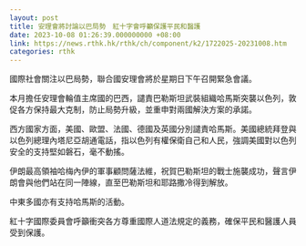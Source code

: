 ```yaml
---
layout: post
title: 安理會將討論以巴局勢　紅十字會呼籲保護平民和醫護
date: 2023-10-08 01:26:39.000000000 +08:00
link: https://news.rthk.hk/rthk/ch/component/k2/1722025-20231008.htm
categories: rthk
---
```


國際社會關注以巴局勢，聯合國安理會將於星期日下午召開緊急會議。

本月擔任安理會輪值主席國的巴西，譴責巴勒斯坦武裝組織哈馬斯突襲以色列，敦促各方保持最大克制，防止局勢升級，並重申對兩國解決方案的承諾。

西方國家方面，美國、歐盟、法國、德國及英國分別譴責哈馬斯。美國總統拜登與以色列總理內塔尼亞胡通電話，指以色列有權保衛自己和人民，強調美國對以色列安全的支持堅如磐石，毫不動搖。

伊朗最高領袖哈梅內伊的軍事顧問薩法維，祝賀巴勒斯坦的戰士施襲成功，聲言伊朗會與他們站在同一陣線，直至巴勒斯坦和耶路撒冷得到解放。

中東多國亦有支持哈馬斯的活動。

紅十字國際委員會呼籲衝突各方尊重國際人道法規定的義務，確保平民和醫護人員受到保護。
